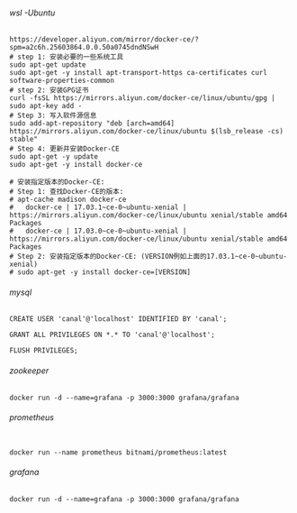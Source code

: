 <!--
 * @Author: shadow 1975876584@qq.com
 * @Date: 2024-06-26 18:02:20
 * @LastEditors: shadow 1975876584@qq.com
 * @LastEditTime: 2024-06-28 17:35:14
 * @FilePath: /dev-server/notes/daily.md
 * @Description: 这是默认设置,请设置`customMade`, 打开koroFileHeader查看配置 进行设置: https://github.com/OBKoro1/koro1FileHeader/wiki/%E9%85%8D%E7%BD%AE
-->
<!--
 * @Author: shadow 1975876584@qq.com
 * @Date: 2024-06-26 18:02:20
 * @LastEditors: shadow 1975876584@qq.com
 * @LastEditTime: 2024-06-26 18:02:53
 * @FilePath: /dev-server/notes/daily.md
 * @Description: mysql
-->
###### wsl -Ubuntu

```
https://developer.aliyun.com/mirror/docker-ce/?spm=a2c6h.25603864.0.0.50a0745dndNSwH
# step 1: 安装必要的一些系统工具
sudo apt-get update
sudo apt-get -y install apt-transport-https ca-certificates curl software-properties-common
# step 2: 安装GPG证书
curl -fsSL https://mirrors.aliyun.com/docker-ce/linux/ubuntu/gpg | sudo apt-key add -
# Step 3: 写入软件源信息
sudo add-apt-repository "deb [arch=amd64] https://mirrors.aliyun.com/docker-ce/linux/ubuntu $(lsb_release -cs) stable"
# Step 4: 更新并安装Docker-CE
sudo apt-get -y update
sudo apt-get -y install docker-ce

# 安装指定版本的Docker-CE:
# Step 1: 查找Docker-CE的版本:
# apt-cache madison docker-ce
#   docker-ce | 17.03.1~ce-0~ubuntu-xenial | https://mirrors.aliyun.com/docker-ce/linux/ubuntu xenial/stable amd64 Packages
#   docker-ce | 17.03.0~ce-0~ubuntu-xenial | https://mirrors.aliyun.com/docker-ce/linux/ubuntu xenial/stable amd64 Packages
# Step 2: 安装指定版本的Docker-CE: (VERSION例如上面的17.03.1~ce-0~ubuntu-xenial)
# sudo apt-get -y install docker-ce=[VERSION]

```

###### mysql
```
CREATE USER 'canal'@'localhost' IDENTIFIED BY 'canal';

GRANT ALL PRIVILEGES ON *.* TO 'canal'@'localhost';

FLUSH PRIVILEGES;
```

######  zookeeper

```
docker run -d --name=grafana -p 3000:3000 grafana/grafana
```

######  prometheus

```

docker run --name prometheus bitnami/prometheus:latest

```



######  grafana

```
docker run -d --name=grafana -p 3000:3000 grafana/grafana
```
